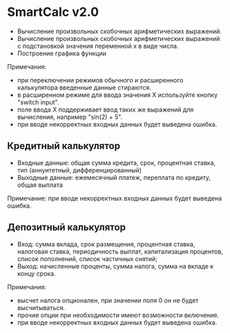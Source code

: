 # SmartCalc v2.0

- Вычисление произвольных скобочных арифметических выражений.
- Вычисление произвольных скобочных арифметических выражений с подстановкой значения переменной x в виде числа.
- Построение графика функции

 Примечания:
- при переключении режимов обычного и расширенного калькулятора введенные данные стираются.
- в расширенном режиме для ввода значения X используйте кнопку "switch input".
- поле ввода X поддерживает ввод таких же выражений для вычисления, например "sin(2) + 5".
- при вводе некорректных входных данных будет выведена ошибка.

## Кредитный калькулятор
 - Входные данные: общая сумма кредита, срок, процентная ставка, тип (аннуитетный, дифференцированный)
 - Выходные данные: ежемесячный платеж, переплата по кредиту, общая выплата

 Примечание: при вводе некорректных входных данных будет выведена ошибка.

## Депозитный калькулятор
- Вход: сумма вклада, срок размещения, процентная ставка, налоговая ставка, периодичность выплат, капитализация процентов, список пополнений, список частичных снятий;
- Выход: начисленные проценты, сумма налога, сумма на вкладе к концу срока.

Примечания:
-  высчет налога опционален, при значении поля 0 он не будет высчитываться.
-  прочие опции при необходимости имеют возможности включения.
-  при вводе некорректных входных данных будет выведена ошибка.